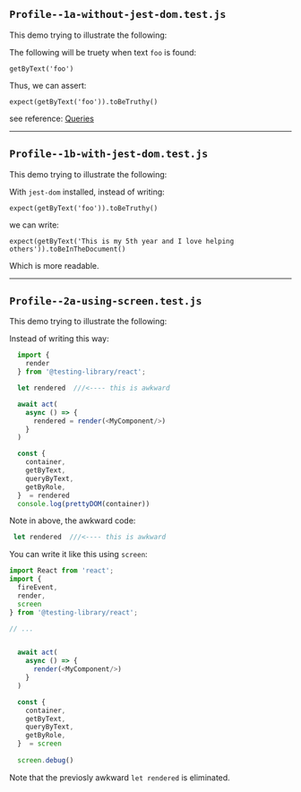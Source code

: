 ##  `Profile--1a-without-jest-dom.test.js` 

This demo trying to illustrate the following: 

The following will be truety when text `foo` is found:

```
getByText('foo')
```

Thus, we can assert: 

```
expect(getByText('foo')).toBeTruthy()
```

see reference: [Queries](https://testing-library.com/docs/react-testing-library/cheatsheet/#queries)

---

##  `Profile--1b-with-jest-dom.test.js`

This demo trying to illustrate the following: 

With `jest-dom` installed, instead of writing: 

```
expect(getByText('foo')).toBeTruthy()
```

we can write:

```
expect(getByText('This is my 5th year and I love helping others')).toBeInTheDocument()
```

Which is more readable.



---

## `Profile--2a-using-screen.test.js`

This demo trying to illustrate the following: 

Instead of writing this way:

```js
  import {
    render
  } from '@testing-library/react';

  let rendered  ///<---- this is awkward

  await act(
    async () => {
      rendered = render(<MyComponent/>)
    }
  )

  const {
    container,
    getByText,
    queryByText,
    getByRole,
  }  = rendered
  console.log(prettyDOM(container))
```

Note in above, the awkward code:

```js
 let rendered  ///<---- this is awkward
```



You can write it like this using `screen`:

```js
import React from 'react';
import {
  fireEvent,
  render,
  screen
} from '@testing-library/react';

// ... 


  await act(
    async () => {
      render(<MyComponent/>)
    }
  )

  const {
    container,
    getByText,
    queryByText,
    getByRole,
  }  = screen
  
  screen.debug()
```

Note that the previosly awkward `let rendered` is eliminated.







